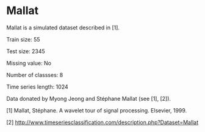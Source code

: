 # Mallat

Mallat is a simulated dataset described in [1].

Train size: 55

Test size: 2345

Missing value: No

Number of classses: 8

Time series length: 1024

Data donated by Myong Jeong and Stéphane Mallat (see [1], [2]).

[1] Mallat, Stéphane. A wavelet tour of signal processing. Elsevier, 1999.

[2] http://www.timeseriesclassification.com/description.php?Dataset=Mallat